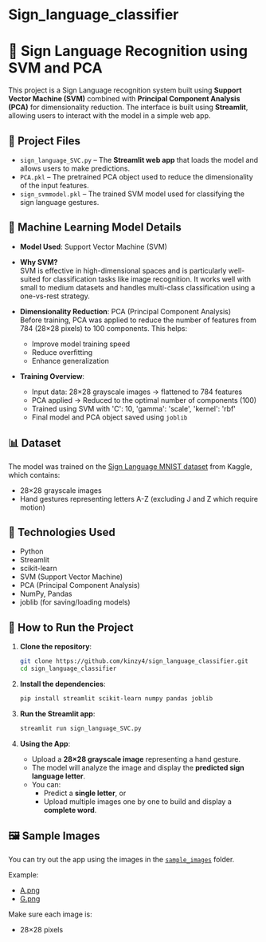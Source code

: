 # Sign_language_classifier

# 🧠 Sign Language Recognition using SVM and PCA

This project is a Sign Language recognition system built using **Support Vector Machine (SVM)** combined with **Principal Component Analysis (PCA)** for dimensionality reduction. The interface is built using **Streamlit**, allowing users to interact with the model in a simple web app.

## 📁 Project Files

- `sign_language_SVC.py` – The **Streamlit web app** that loads the model and allows users to make predictions.
- `PCA.pkl` – The pretrained PCA object used to reduce the dimensionality of the input features.
- `sign_svmmodel.pkl` – The trained SVM model used for classifying the sign language gestures.

## 🤖 Machine Learning Model Details

- **Model Used**: Support Vector Machine (SVM)
- **Why SVM?**  
  SVM is effective in high-dimensional spaces and is particularly well-suited for classification tasks like image recognition. It works well with small to medium datasets and handles multi-class classification using a one-vs-rest strategy.

- **Dimensionality Reduction**: PCA (Principal Component Analysis)  
  Before training, PCA was applied to reduce the number of features from 784 (28×28 pixels) to 100 components. This helps:
  - Improve model training speed
  - Reduce overfitting
  - Enhance generalization
  
- **Training Overview**:
  - Input data: 28×28 grayscale images → flattened to 784 features
  - PCA applied → Reduced to the optimal number of components (100)
  - Trained using SVM with 'C': 10, 'gamma': 'scale', 'kernel': 'rbf'
  - Final model and PCA object saved using `joblib`

## 📊 Dataset
The model was trained on the [Sign Language MNIST dataset](https://www.kaggle.com/datasets/datamunge/sign-language-mnist) from Kaggle, which contains:
- 28×28 grayscale images
- Hand gestures representing letters A-Z (excluding J and Z which require motion)
  
## 🧰 Technologies Used

- Python
- Streamlit
- scikit-learn
- SVM (Support Vector Machine)
- PCA (Principal Component Analysis)
- NumPy, Pandas  
- joblib (for saving/loading models)

## 🚀 How to Run the Project

1. **Clone the repository**:

   ```bash
   git clone https://github.com/kinzy4/sign_language_classifier.git
   cd sign_language_classifier
2. **Install the dependencies**:

    ```bash
    pip install streamlit scikit-learn numpy pandas joblib

3. **Run the Streamlit app**:

    ```bash
    streamlit run sign_language_SVC.py
 
4. **Using the App**:

   - Upload a **28×28 grayscale image** representing a hand gesture.
   - The model will analyze the image and display the **predicted sign language letter**.
   - You can:
     - Predict a **single letter**, or
     - Upload multiple images one by one to build and display a **complete word**.

   
## 🖼️ Sample Images

You can try out the app using the images in the [`sample_images`](sample_images) folder.

Example:
- [A.png](sample_images/A.png)
- [G.png](sample_images/G.png)


Make sure each image is:
- 28×28 pixels
